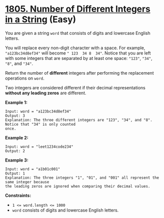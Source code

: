 # [1805. Number of Different Integers in a String][link] (Easy)

[link]: https://leetcode.com/problems/number-of-different-integers-in-a-string/

You are given a string `word` that consists of digits and lowercase English letters.

You will replace every non-digit character with a space. For example, `"a123bc34d8ef34"` will become
`" 123  34 8  34"`. Notice that you are left with some integers that are separated by at least one
space: `"123"`, `"34"`, `"8"`, and `"34"`.

Return the number of **different** integers after performing the replacement operations on  `word`.

Two integers are considered different if their decimal representations **without any leading zeros**
are different.

**Example 1:**

```
Input: word = "a123bc34d8ef34"
Output: 3
Explanation: The three different integers are "123", "34", and "8". Notice that "34" is only counted
once.
```

**Example 2:**

```
Input: word = "leet1234code234"
Output: 2
```

**Example 3:**

```
Input: word = "a1b01c001"
Output: 1
Explanation: The three integers "1", "01", and "001" all represent the same integer because
the leading zeros are ignored when comparing their decimal values.
```

**Constraints:**

- `1 <= word.length <= 1000`
- `word` consists of digits and lowercase English letters.
